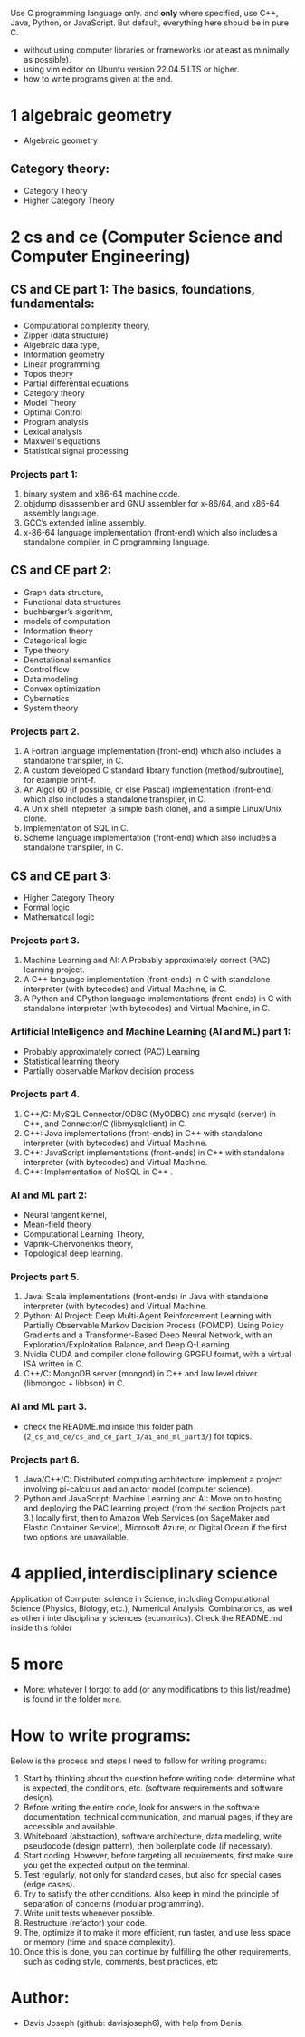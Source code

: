 Use C programming language only. and **only** where specified, use C++, Java, Python, or JavaScript. But default, everything here should be in pure C.
- without using computer libraries or frameworks (or atleast as minimally as possible).
- using vim editor on Ubuntu version 22.04.5 LTS or higher.
- how to write programs given at the end.

# 1 algebraic geometry
- Algebraic geometry
## Category theory:
- Category Theory
- Higher Category Theory 

# 2 cs and ce (Computer Science and Computer Engineering)

## CS and CE part 1: The basics, foundations, fundamentals:
- Computational complexity theory,
- Zipper (data structure)
- Algebraic data type, 
- Information geometry
- Linear programming 
- Topos theory
- Partial differential equations
- Category theory
- Model Theory
- Optimal Control
- Program analysis
- Lexical analysis
- Maxwell's equations
- Statistical signal processing

### Projects part 1:
1. binary system and x86-64 machine code. 
2. objdump disassembler and GNU assembler for x-86/64, and x86-64 assembly language. 
3. GCC’s extended inline assembly.
4. x-86-64 language implementation (front-end) which also includes a standalone compiler, in C programming language.

## CS and CE part 2:
- Graph data structure,
- Functional data structures
- buchberger’s algorithm,
- models of computation
- Information theory
- Categorical logic
- Type theory
- Denotational semantics
- Control flow
- Data modeling
- Convex optimization
- Cybernetics
- System theory

### Projects part 2. 
1. A Fortran language implementation (front-end) which also includes a standalone transpiler, in C.
2. A custom developed C standard library function (method/subroutine), for example print-f.
3. An Algol 60 (if possible, or else Pascal) implementation (front-end) which also includes a standalone transpiler, in C.
4. A Unix shell intepreter (a simple bash clone), and a simple Linux/Unix clone.
5. Implementation of SQL in C.
6. Scheme language implementation (front-end) which also includes a standalone transpiler, in C. 

## CS and CE part 3:
- Higher Category Theory
- Formal logic
- Mathematical logic

### Projects part 3.
1. Machine Learning and AI: A Probably approximately correct (PAC) learning project.
2. A C++ language implementation (front-ends) in C with standalone interpreter (with bytecodes) and Virtual Machine, in C.
3. A Python and CPython language implementations (front-ends) in C with standalone interpreter (with bytecodes) and Virtual Machine, in C.

### Artificial Intelligence and Machine Learning (AI and ML) part 1:
- Probably approximately correct (PAC) Learning
- Statistical learning theory
- Partially observable Markov decision process

### Projects part 4.
1. C++/C: MySQL Connector/ODBC (MyODBC) and mysqld (server) in C++, and Connector/C (libmysqlclient) in C. 
2. C++: Java implementations (front-ends) in C++ with standalone interpreter (with bytecodes) and Virtual Machine.
3. C++: JavaScript implementations (front-ends) in C++ with standalone interpreter (with bytecodes) and Virtual Machine.
4. C++: Implementation of NoSQL in C++ .

### AI and ML part 2:
- Neural tangent kernel,
- Mean-field theory
- Computational Learning Theory,
- Vapnik–Chervonenkis theory,
- Topological deep learning.

### Projects part 5.
1. Java: Scala implementations (front-ends) in Java with standalone interpreter (with bytecodes) and Virtual Machine.
2. Python: AI Project: Deep Multi-Agent Reinforcement Learning with Partially Observable Markov Decision Process (POMDP), Using Policy Gradients and a Transformer-Based Deep Neural Network, with an Exploration/Exploitation Balance, and Deep Q-Learning.
3. Nvidia CUDA and compiler clone following GPGPU format, with a virtual ISA written in C.  
4. C++/C: MongoDB server (mongod) in C++ and low level driver (libmongoc + libbson) in C.

### AI and ML part 3.
- check the README.md inside this folder path (`2_cs_and_ce/cs_and_ce_part_3/ai_and_ml_part3/`) for topics.

### Projects part 6.
1. Java/C++/C: Distributed computing architecture: implement a project involving pi-calculus and an actor model (computer science).
2. Python and JavaScript: Machine Learning and AI: Move on to hosting and deploying the PAC learning project (from the section Projects part 3.) locally first, then to Amazon Web Services (on SageMaker and Elastic Container Service), Microsoft Azure, or Digital Ocean if the first two options are unavailable.

# 4 applied,interdisciplinary science
Application of Computer science in Science, including Computational Science (Physics, Biology, etc.), Numerical Analysis, Combinatorics, as well as other i interdisciplinary sciences (economics). Check the README.md inside this folder

# 5 more
- More: whatever I forgot to add (or any modifications to this list/readme) is found in the folder `more`.

# How to write programs:

Below is the process and steps I need to follow for writing programs: 
1. Start by thinking about the question before writing code: determine what is expected, the conditions, etc. (software requirements and software design). 
2. Before writing the entire code, look for answers in the software documentation, technical communication, and manual pages, if they are accessible and available. 
3. Whiteboard (abstraction), software architecture, data modeling, write pseudocode (design pattern), then boilerplate code (if necessary). 
4. Start coding. However, before targeting all requirements, first make sure you get the expected output on the terminal. 
5. Test regularly, not only for standard cases, but also for special cases (edge cases). 
6. Try to satisfy the other conditions. Also keep in mind the principle of separation of concerns (modular programming). 
7. Write unit tests whenever possible. 
8. Restructure (refactor) your code. 
9. The, optimize it to make it more efficient, run faster, and use less space or memory (time and space complexity). 
10. Once this is done, you can continue by fulfilling the other requirements, such as coding style, comments, best practices, etc

# Author:
- Davis Joseph (github: davisjoseph6), with help from Denis.
